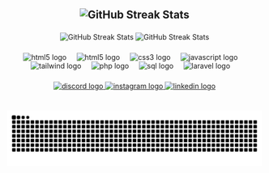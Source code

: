 <h2 align="center">
  <div align="center">
  <img src="https://readme-typing-svg.herokuapp.com/?lines=I+am+Mohammed+Ayadi!;Full+Stack+Developer;UI/UX+Designer;Graphic+Designer;Artist&color=00FF00&center=true&size=30" alt="GitHub Streak Stats" />
</div>
</h2>

###
<div align="center">
  <img src="https://github-readme-stats.vercel.app/api?username=vm3do&show_icons=true&theme=dark" alt="GitHub Streak Stats" />
  <img src="https://github-readme-stats.vercel.app/api/top-langs/?username=vm3do&layout=compact&theme=dark&hide_border=false" alt="GitHub Streak Stats" height="195" alt="languages graph"  />
</div>

###

###

<div align="center">
  <img src="https://cdn.jsdelivr.net/gh/devicons/devicon/icons/c/c-original.svg" height="30" alt="html5 logo"  />
  <img width="12" />
  <img src="https://cdn.jsdelivr.net/gh/devicons/devicon/icons/html5/html5-original.svg" height="30" alt="html5 logo"  />
  <img width="12" />
  <img src="https://cdn.jsdelivr.net/gh/devicons/devicon/icons/css3/css3-original.svg" height="30" alt="css3 logo"  />
  <img width="12" />
  <img src="https://cdn.jsdelivr.net/gh/devicons/devicon/icons/javascript/javascript-original.svg" height="30" alt="javascript logo"  />
  <img width="12" />
  <img src="https://cdn.jsdelivr.net/gh/devicons/devicon/icons/tailwindcss/tailwindcss-original.svg" height="30" alt="tailwind logo"  />
  <img width="12" />
  <img src="https://cdn.jsdelivr.net/gh/devicons/devicon/icons/php/php-original.svg" height="30" alt="php logo"  />
  <img width="12" />
  <img src="https://cdn.jsdelivr.net/gh/devicons/devicon/icons/mysql/mysql-original.svg" height="30" alt="sql logo"  />
  <img width="12" />
  <img src="https://cdn.jsdelivr.net/gh/devicons/devicon/icons/laravel/laravel-original.svg" height="30" alt="laravel logo"  />
  <img width="12" />
</div>

###

<div align="center">
  <a href="https://discord.com/users/vm3do" target="_blank" rel="noopener noreferrer">
    <img src="https://img.shields.io/static/v1?message=Discord&logo=discord&label=&color=7289DA&logoColor=white&labelColor=&style=for-the-badge" height="35" alt="discord logo"  />
  </a>
  <a href="https://www.instagram.com/_vmedo_" target="_blank">
    <img src="https://img.shields.io/static/v1?message=Instagram&logo=instagram&label=&color=E4405F&logoColor=white&labelColor=&style=for-the-badge" height="35" alt="instagram logo"  />
  </a>
  <a href="https://www.linkedin.com/in/m-ayadi/" target="_blank">
    <img src="https://img.shields.io/static/v1?message=LinkedIn&logo=linkedin&label=&color=0077B5&logoColor=white&labelColor=&style=for-the-badge" height="35" alt="linkedin logo"  />
  </a>
</div>

###

<br clear="both">

<img src="https://raw.githubusercontent.com/vm3do/vm3do/output/snake.svg" alt="Snake animation" />

###
